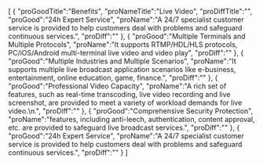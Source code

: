 [
	{
		"proGoodTitle":"Benefits",
		"proNameTitle":"Live Video",
		"proDiffTitle":"",
		"proGood":"24h Expert Service",
		"proName":"A 24/7 specialist customer service is provided to help customers deal with problems and safeguard continuous services.",
		"proDiff":""
	},
	{
		"proGood":"Multiple Terminals and Multiple Protocols",
		"proName":"It supports RTMP/HDL/HLS protocols, PC/iOS/Android multi-terminal live video and video play",
		"proDiff":""
	},
	{
		"proGood":"Multiple Industries and Multiple Scenarios",
		"proName":"It supports multiple live broadcast application scenarios like e-business, entertainment, online education, game, finance.",
		"proDiff":""
	},
	{
		"proGood":"Professional Video Capacity",
		"proName":"A rich set of features, such as real-time transcoding, live video recording and live screenshot, are provided to meet a variety of workload demands for live video.\n.",
		"proDiff":""
	},
	{
		"proGood":"Comprehensive Security Protection",
		"proName":"features, including anti-leech, authentication, content approval, etc. are provided to safeguard live broadcast services.",
		"proDiff":""
	},
	{
		"proGood":"24h Expert Service",
		"proName":"A 24/7 specialist customer service is provided to help customers deal with problems and safeguard continuous services.",
		"proDiff":""
	}
]